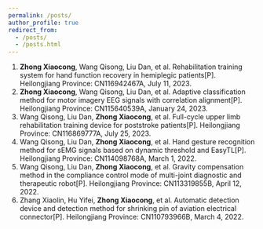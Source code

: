 ```yaml
---
permalink: /posts/
author_profile: true
redirect_from: 
  - /posts/
  - /posts.html
---
```


1. **Zhong Xiaocong**, Wang Qisong, Liu Dan, et al. Rehabilitation training system for hand function recovery in hemiplegic patients[P]. Heilongjiang Province: CN116942467A, July 11, 2023.
2. **Zhong Xiaocong**, Wang Qisong, Liu Dan, et al. Adaptive classification method for motor imagery EEG signals with correlation alignment[P]. Heilongjiang Province: CN115640539A, January 24, 2023.
3. Wang Qisong, Liu Dan, **Zhong Xiaocong**, et al. Full-cycle upper limb rehabilitation training device for poststroke patients[P]. Heilongjiang Province: CN116869777A, July 25, 2023.
4. Wang Qisong, Liu Dan, **Zhong Xiaocong**, et al. Hand gesture recognition method for sEMG signals based on dynamic threshold and EasyTL[P]. Heilongjiang Province: CN114098768A, March 1, 2022.
5. Wang Qisong, Liu Dan, **Zhong Xiaocong**, et al. Gravity compensation method in the compliance control mode of multi-joint diagnostic and therapeutic robot[P]. Heilongjiang Province: CN113319855B, April 12, 2022.
6. Zhang Xiaolin, Hu Yifei, **Zhong Xiaocong**, et al. Automatic detection device and detection method for shrinking pin of aviation electrical connector[P]. Heilongjiang Province: CN110793966B, March 4, 2022.
